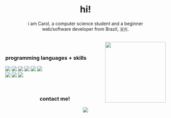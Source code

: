<h1 align="center">hi!</h1>

<p align="center">i am Carol, a computer science student and a beginner </br> web/software developer from Brazil, 🇧🇷.</p>

</br>

<div>
<img align="right" src="https://i.pinimg.com/originals/ed/98/a0/ed98a01d1e5f3edae97a7b30fb950d0c.gif" height="190"/>
</div>

</br>

### <p align="left">programming languages + skills</p>

<p align="left">

<img src="https://img.shields.io/badge/javascript-purple?style=for-the-badge&logo=javascript&logoColor=white">

<img src="https://img.shields.io/badge/react-purple?style=for-the-badge&logo=react&logoColor=white">

<img src="https://img.shields.io/badge/php-purple?style=for-the-badge&logo=php&logoColor=white">

<img src="https://img.shields.io/badge/kotlin-purple?style=for-the-badge&logo=kotlin&logoColor=white">

<img src="https://img.shields.io/badge/postgresQL-purple?style=for-the-badge&logo=postgresql&logoColor=white">

<img src="https://img.shields.io/badge/git-purple?style=for-the-badge&logo=git&logoColor=white">

</br>

<img src="https://img.shields.io/badge/html-purple?style=for-the-badge&logo=HTML5&logoColor=white">

<img src="https://img.shields.io/badge/wordpress-purple?style=for-the-badge&logo=wordpress&logoColor=white">

<img src="https://img.shields.io/badge/bootstrap-purple?style=for-the-badge&logo=bootstrap&logoColor=white">
</p>

</br>

<div>
<h3 align="center">contact me!</h3>
<p align="center">
<a href="mailto:anacvieira1415@gmail.com"><img src="https://img.shields.io/badge/gmail-purple?style=for-the-badge&logo=gmail&logoColor=white"></a>
<div>


